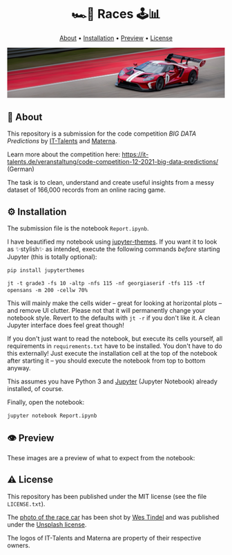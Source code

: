 <h1 align="center">🏎️🏁 Races 🕹️📊</h4>

<p align="center">
  <a href="#-about">About</a> •
  <a href="#%EF%B8%8F-installation">Installation</a> •
  <a href="#%EF%B8%8F-preview">Preview</a> •
  <a href="#%EF%B8%8F-license">License</a>
</p>

![race car](car.jpeg)
## 🤔 About

This repository is a submission for the code competition *BIG DATA Predictions* by [IT-Talents](https://it-talents.de/) and [Materna](https://www.materna.com/EN/Home/home_node.html).

Learn more about the competition here: https://it-talents.de/veranstaltung/code-competition-12-2021-big-data-predictions/ (German)

The task is to clean, understand and create useful insights from a messy dataset of 166,000 records from an online racing game.


## ⚙️ Installation

The submission file is the notebook `Report.ipynb`. 

I have beautified my notebook using [jupyter-themes](https://github.com/dunovank/jupyter-themes). If you want it to look as ✨stylish✨ as intended, execute the following commands *before* starting Jupyter (this is totally optional):

```
pip install jupyterthemes
```

```
jt -t grade3 -fs 10 -altp -nfs 115 -nf georgiaserif -tfs 115 -tf opensans -m 200 -cellw 70%
```

This will mainly make the cells wider – great for looking at horizontal plots – and remove UI clutter. Please not that it will permanently change your notebook style. Revert to the defaults with `jt -r` if you don't like it. A clean Jupyter interface does feel great though!

If you don't just want to read the notebook, but execute its cells yourself, all requirements in `requirements.txt` have to be installed. You don't have to do this externally! Just execute the installation cell at the top of the notebook after starting it – you should execute the notebook from top to bottom anyway.

This assumes you have Python 3 and [Jupyter](https://jupyter.org/install) (Jupyter Notebook) already installed, of course.

Finally, open the notebook:

```
jupyter notebook Report.ipynb
```

## 👁️ Preview

These images are a preview of what to expect from the notebook:


## ⚠️ License
This repository has been published under the MIT license (see the file `LICENSE.txt`).

The [photo of the race car](https://unsplash.com/photos/XtVl8IL-8EI) has been shot by [Wes Tindel](https://unsplash.com/@lonestarexotic) and was published under the [Unsplash license](https://unsplash.com/license).

The logos of IT-Talents and Materna are property of their respective owners.
